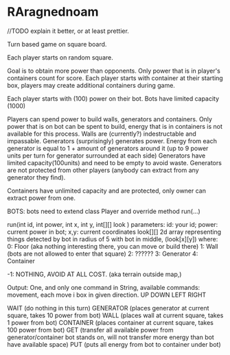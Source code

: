 # RAragnednoam

//TODO explain it better, or at least prettier. 

Turn based game on square board.


Each player starts on random square.

Goal is to obtain more power than opponents.
Only power that is in player's containers count for score.
Each player starts with container at their starting box, players may create additional containers during game.

Each player starts with (100) power on their bot. Bots have limited capacity (1000)

Players can spend power to build walls, generators and containers. 
Only power that is on bot can be spent to build, energy that is in containers is not available for this process.
Walls are (currently?) indestructable and impassable.
Generators (surprisingly) generates power. Energy from each generator is equal to 1 + amount of generators around it (up to 9 power units per turn for generator surrounded at each side)
Generators have limited capacity(100units) and need to be empty to avoid waste.
Generators are not protected from other players (anybody can extract from any generator they find).

Containers have unlimited capacity and are protected, only owner can extract power from one. 

BOTS:
bots need to extend class Player and override method run(...)

run(int id, int power, int x, int y, int[][] look )
parameters:
id: your id;
power: current power in bot;
x,y: current coordinates 
look[][] 2d array representing things detected by bot in radius of 5 with bot in middle, (look[x][y])
where:
0: Floor (aka nothing interesting there, you can move or build there)
1: Wall (bots are not allowed to enter that square)
2: ??????
3: Generator
4: Container

-1: NOTHING, AVOID AT ALL COST. (aka terrain outside map,)

Output:
One, and only one command in String, available commands:
movement, each move i box in given direction.
UP 
DOWN
LEFT
RIGHT

WAIT  (do nothing in this turn)
GENERATOR (places generator at current square, takes 10 power from bot)
WALL  (places wall at current square, takes 1 power from bot)
CONTAINER (places container at current square, takes 100 power from bot)
GET (transfer all available power from generator/container bot stands on, will not transfer more energy than bot have available space)
PUT (puts all energy from bot to container under bot)

